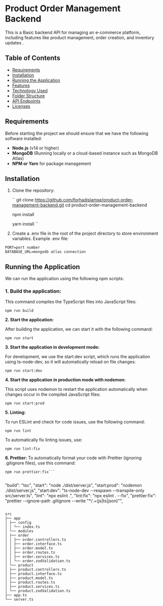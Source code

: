 # Product Order Management Backend

This is a Basic backend API for managing an e-commerce platform, including features like product management, order creation, and inventory updates .

## Table of Contents

- [Requirements](#requirements)
- [Installation](#installation)
- [Running the Application](#running-the-application)
- [Features](#features)
- [Technology Used](#technology-used)
- [Folder Structure](#folder-structure)
- [API Endpoints](#api-endpoints)
- [Licenses](#licenses)

## Requirements

Before starting the project we should ensure that we have the following software installed:

- **Node.js** (v14 or higher)
- **MongoDB** (Running locally or a cloud-based instance such as MongoDB Atlas)
- **NPM or Yarn** for package management

## Installation

1. Clone the repository:

   ``
   git clone https://github.com/forhadislamse/product-order-management-backend.git
   cd product-order-management-backend
   <!-- Using npm: -->

   npm install
   <!-- Or, using yarn: -->

   yarn install
   ``

2. Create a .env file in the root of the project directory to store environment variables. Example .env file:

```
PORT=port number
DATABASE_URL=mongodb atlas connection
```

## Running the Application

We can run the application using the following npm scripts:

### **1. Build the application:**

This command compiles the TypeScript files into JavaScript files:

```
npm run build
```

**2. Start the application:**

After building the application, we can start it with the following command:

```
npm run start
```

**3. Start the application in development mode:**

For development, we use the start:dev script, which runs the application using ts-node-dev, so it will automatically reload on file changes:

`npm run start:dev`

**4. Start the application in production mode with nodemon:**

This script uses nodemon to restart the application automatically when changes occur in the compiled JavaScript files:

```
npm run start:prod
```

**5. Linting:**

To run ESLint and check for code issues, use the following command:

`npm run lint`

To automatically fix linting issues, use:

`npm run lint:fix`

**6. Prettier:**
To automatically format your code with Prettier (ignoring .gitignore files), use this command:

````
npm run prettier:fix```


````

"build": "tsc",
"start": "node ./dist/server.js",
"start:prod": "nodemon ./dist/server.js",
"start:dev": "ts-node-dev --respawn --transpile-only src/server.ts",
"lint": "npx eslint .",
"lint:fix": "npx eslint . --fix",
"prettier:fix": "prettier --ignore-path .gitignore --write \"\*_/_.+(js|ts|json)\"",

```

```

```
src
├── app
│ ├── config
│ │ └── index.ts
│ └── modules
│ ├── order
│ │ ├── order.controllers.ts
│ │ ├── order.interface.ts
│ │ ├── order.model.ts
│ │ ├── order.routes.ts
│ │ ├── order.services.ts
│ │ └── order.zodValidation.ts
│ └── product
│ ├── product.controllers.ts
│ ├── product.interface.ts
│ ├── product.model.ts
│ ├── product.routes.ts
│ ├── product.services.ts
│ └── product.zodValidation.ts
├── app.ts
└── server.ts
```
